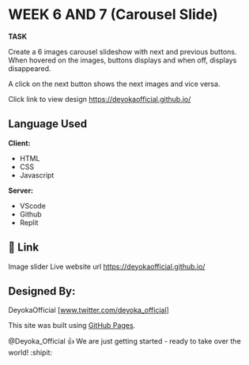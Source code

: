 # **WEEK 6 AND 7 (Carousel Slide)**

**TASK**

Create a 6 images carousel slideshow with next and previous buttons. When hovered on the images, buttons displays and when off, displays disappeared.

A click on the next button shows the next images and vice versa.

Click link to view design https://deyokaofficial.github.io/


## **Language Used**

**Client:** 

- HTML
- CSS
- Javascript

**Server:** 

- VScode
- Github
- Replit



## **🔗 Link**

Image slider Live website url https://deyokaofficial.github.io/


## **Designed By:**

DeyokaOfficial [www.twitter.com/deyoka_official]

This site was built using [GitHub Pages](https://pages.github.com/).

@Deyoka_Official :+1: We are just getting started - ready to take over the world! :shipit:
